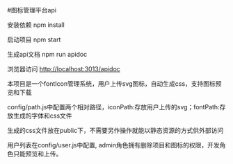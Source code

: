 #图标管理平台api

安装依赖 
npm install

启动项目 npm start

生成api文档 npm run apidoc

浏览器访问 [http://localhost:3013/apidoc](http://localhost:3013/apidoc)

本项目是一个fontIcon管理系统，用户上传svg图标，自动生成css，支持图标预览和下载

config/path.js中配置两个相对路径，iconPath:存放用户上传的svg；fontPath:存放生成的字体和css文件

生成的css文件放在public下，不需要另作操作就能以静态资源的方式供外部访问

用户列表在config/user.js中配置, admin角色拥有删除项目和图标的权限，开发角色只能预览和上传。




